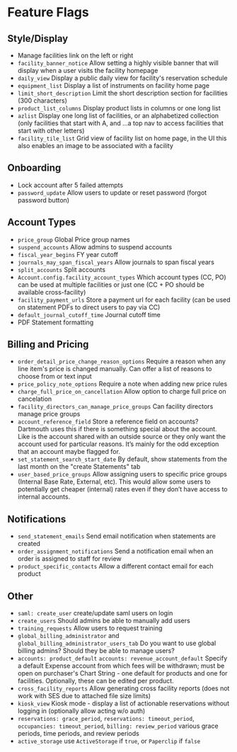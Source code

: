 # Feature Flags

## Style/Display

* Manage facilities link on the left or right
* `facility_banner_notice` Allow setting a highly visible banner that will display when a user visits the facility homepage
* `daily_view` Display a public daily view for facility's reservation schedule
* `equipment_list` Display a list of instruments on facility home page
* `limit_short_description` Limit the short description section for facilities (300 characters)
* `product_list_columns` Display product lists in columns or one long list
* `azlist` Display one long list of facilities, or an alphabetized collection (only facilities that start with A, and ...a top nav to access facilities that start with other letters)
* `facility_tile_list` Grid view of facility list on home page, in the UI this also enables an image to be associated with a facility

## Onboarding

* Lock account after 5 failed attempts 
* `password_update` Allow users to update or reset password (forgot password button)

## Account Types

* `price_group` Global Price group names
* `suspend_accounts` Allow admins to suspend accounts
* `fiscal_year_begins` FY year cutoff
* `journals_may_span_fiscal_years` Allow journals to span fiscal years
* `split_accounts` Split accounts
* `Account.config.facility_account_types` Which account types (CC, PO) can be used at multiple facilities or just one (CC + PO should be available cross-facility)
* `facility_payment_urls` Store a payment url for each facility (can be used on statement PDFs to direct users to pay via CC)
* `default_journal_cutoff_time` Journal cutoff time
* PDF Statement formatting

## Billing and Pricing

* `order_detail_price_change_reason_options` Require a reason when any line item's price is changed manually.  Can offer a list of reasons to choose from or text input
* `price_policy_note_options` Require a note when adding new price rules
* `charge_full_price_on_cancellation` Allow option to charge full price on cancelation
* `facility_directors_can_manage_price_groups` Can facility directors manage price groups
* `account_reference_field` Store a reference field on accounts? Dartmouth uses this if there is something special about the account. Like is the account shared with an outside source or they only want the account used for particular reasons. It’s mainly for the odd exception that an account maybe flagged for.
* `set_statement_search_start_date` By default, show statements from the last month on the "create Statements" tab
* `user_based_price_groups` Allow assigning users to specific price groups (Internal Base Rate, External, etc).  This would allow some users to potentially get cheaper (internal) rates even if they don’t have access to internal accounts.

## Notifications

* `send_statement_emails` Send email notification when statements are created
* `order_assignment_notifications` Send a notification email when an order is assigned to staff for review
* `product_specific_contacts` Allow a different contact email for each product

## Other
* `saml: create_user` create/update saml users on login
* `create_users` Should admins be able to manually add users
* `training_requests` Allow users to request training
* `global_billing_administrator` and `global_billing_administrator_users_tab` Do you want to use global billing admins? Should they be able to manage users?
* `accounts: product_default` `accounts: revenue_account_default` Specify a default Expense account from which fees will be withdrawn; must be open on purchaser's Chart String - one default for products and one for facilities.  Optionally, these can be edited per product.
* `cross_facility_reports` Allow generating cross facility reports (does not work with SES due to attached file size limits)
* `kiosk_view` Kiosk mode - display a list of actionable reservations without logging in (optionally allow acting w/o auth)
* `reservations: grace_period`, `reservations: timeout_period`, `occupancies: timeout_period`, `billing: review_period` various grace periods, time periods, and review periods
* `active_storage` use `ActiveStorage` if `true`, or `Paperclip` if `false`
